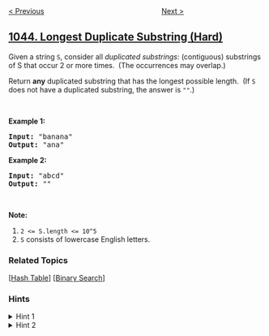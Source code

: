 <!--|This file generated by command(leetcode description); DO NOT EDIT.    |-->
<!--+----------------------------------------------------------------------+-->
<!--|@author    openset <openset.wang@gmail.com>                           |-->
<!--|@link      https://github.com/openset                                 |-->
<!--|@home      https://github.com/openset/leetcode                        |-->
<!--+----------------------------------------------------------------------+-->

[< Previous](../partition-array-for-maximum-sum "Partition Array for Maximum Sum")
　　　　　　　　　　　　　　　　
[Next >](../customers-who-bought-all-products "Customers Who Bought All Products")

## [1044. Longest Duplicate Substring (Hard)](https://leetcode.com/problems/longest-duplicate-substring "最长重复子串")

<p>Given a string <code>S</code>, consider all <em>duplicated substrings</em>: (contiguous) substrings of S that occur 2 or more times.&nbsp; (The occurrences&nbsp;may overlap.)</p>

<p>Return <strong>any</strong> duplicated&nbsp;substring that has the longest possible length.&nbsp; (If <code>S</code> does not have a duplicated substring, the answer is <code>&quot;&quot;</code>.)</p>

<p>&nbsp;</p>

<p><strong>Example 1:</strong></p>

<pre>
<strong>Input: </strong><span id="example-input-1-1">&quot;banana&quot;</span>
<strong>Output: </strong><span id="example-output-1">&quot;ana&quot;</span>
</pre>

<p><strong>Example 2:</strong></p>

<pre>
<strong>Input: </strong><span id="example-input-2-1">&quot;abcd&quot;</span>
<strong>Output: </strong><span id="example-output-2">&quot;&quot;</span>
</pre>

<p>&nbsp;</p>

<p><strong>Note:</strong></p>

<ol>
	<li><code>2 &lt;= S.length &lt;= 10^5</code></li>
	<li><code>S</code> consists of lowercase English letters.</li>
</ol>

### Related Topics
  [[Hash Table](../../tag/hash-table/README.md)]
  [[Binary Search](../../tag/binary-search/README.md)]

### Hints
<details>
<summary>Hint 1</summary>
Binary search for the length of the answer.  (If there's an answer of length 10, then there are answers of length 9, 8, 7, ...)
</details>

<details>
<summary>Hint 2</summary>
To check whether an answer of length K exists, we can use Rabin-Karp 's algorithm.
</details>
